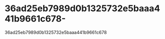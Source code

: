 36ad25eb7989d0b1325732e5baaa441b9661c678-
=========================================

36ad25eb7989d0b1325732e5baaa441b9661c678 
